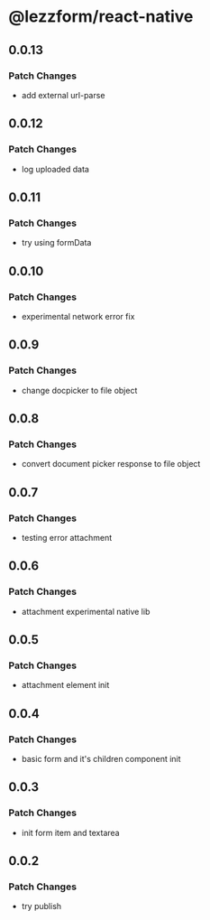 # @lezzform/react-native

## 0.0.13

### Patch Changes

- add external url-parse

## 0.0.12

### Patch Changes

- log uploaded data

## 0.0.11

### Patch Changes

- try using formData

## 0.0.10

### Patch Changes

- experimental network error fix

## 0.0.9

### Patch Changes

- change docpicker to file object

## 0.0.8

### Patch Changes

- convert document picker response to file object

## 0.0.7

### Patch Changes

- testing error attachment

## 0.0.6

### Patch Changes

- attachment experimental native lib

## 0.0.5

### Patch Changes

- attachment element init

## 0.0.4

### Patch Changes

- basic form and it's children component init

## 0.0.3

### Patch Changes

- init form item and textarea

## 0.0.2

### Patch Changes

- try publish
